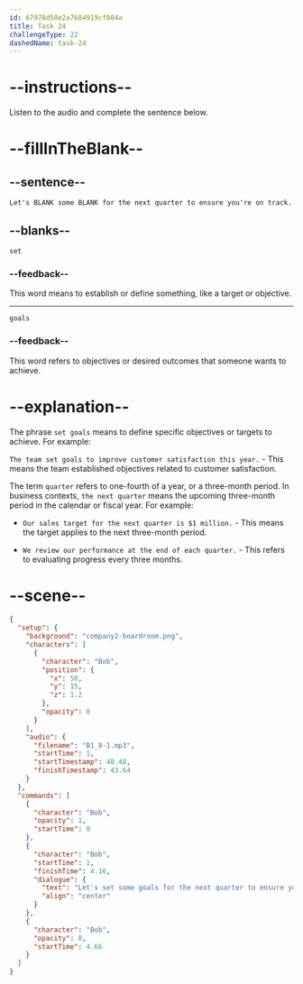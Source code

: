 ```yaml
---
id: 67978d50e2a7684919cf804a
title: Task 24
challengeType: 22
dashedName: task-24
---
```


<!-- (Audio) Bob: Let's set some goals for the next quarter to ensure you're on track. -->

# --instructions--

Listen to the audio and complete the sentence below.

# --fillInTheBlank--

## --sentence--

`Let's BLANK some BLANK for the next quarter to ensure you're on track.`

## --blanks--

`set`

### --feedback--

This word means to establish or define something, like a target or objective.

---

`goals`

### --feedback--

This word refers to objectives or desired outcomes that someone wants to achieve.

# --explanation--

The phrase `set goals` means to define specific objectives or targets to achieve. For example:

`The team set goals to improve customer satisfaction this year.` - This means the team established objectives related to customer satisfaction.

The term `quarter` refers to one-fourth of a year, or a three-month period. In business contexts, `the next quarter` means the upcoming three-month period in the calendar or fiscal year. For example:

- `Our sales target for the next quarter is $1 million.` - This means the target applies to the next three-month period.

- `We review our performance at the end of each quarter.` - This refers to evaluating progress every three months.

# --scene--

```json
{
  "setup": {
    "background": "company2-boardroom.png",
    "characters": [
      {
        "character": "Bob",
        "position": {
          "x": 50,
          "y": 15,
          "z": 1.2
        },
        "opacity": 0
      }
    ],
    "audio": {
      "filename": "B1_8-1.mp3",
      "startTime": 1,
      "startTimestamp": 40.48,
      "finishTimestamp": 43.64
    }
  },
  "commands": [
    {
      "character": "Bob",
      "opacity": 1,
      "startTime": 0
    },
    {
      "character": "Bob",
      "startTime": 1,
      "finishTime": 4.16,
      "dialogue": {
        "text": "Let's set some goals for the next quarter to ensure you're on track.",
        "align": "center"
      }
    },
    {
      "character": "Bob",
      "opacity": 0,
      "startTime": 4.66
    }
  ]
}
```
